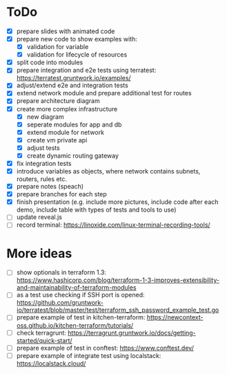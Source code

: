 # ToDo

- [x] prepare slides with animated code
- [x] prepare new code to show examples with:
  - [x] validation for variable
  - [x] validation for lifecycle of resources 
- [x] split code into modules
- [x] prepare integration and e2e tests using terratest: https://terratest.gruntwork.io/examples/
- [x] adjust/extend e2e and integration tests
- [x] extend network module and prepare additional test for routes
- [x] prepare architecture diagram
- [x] create more complex infrastructure
  - [x] new diagram
  - [x] seperate modules for app and db
  - [x] extend module for network
  - [x] create vm private api
  - [x] adjust tests
  - [x] create dynamic routing gateway
- [x] fix integration tests
- [x] introduce variables as objects, where network contains subnets, routers, rules etc.
- [x] prepare notes (speach)
- [x] prepare branches for each step
- [x] finish presentation (e.g. include more pictures, include code after each demo, include table with types of tests and tools to use)
- [ ] update reveal.js
- [ ] record terminal: https://linoxide.com/linux-terminal-recording-tools/

# More ideas

- [ ] show optionals in terraform 1.3: https://www.hashicorp.com/blog/terraform-1-3-improves-extensibility-and-maintainability-of-terraform-modules
- [ ] as a test use checking if SSH port is opened: https://github.com/gruntwork-io/terratest/blob/master/test/terraform_ssh_password_example_test.go
- [ ] prepare example of test in kitchen-terraform: https://newcontext-oss.github.io/kitchen-terraform/tutorials/
- [ ] check terragrunt: https://terragrunt.gruntwork.io/docs/getting-started/quick-start/
- [ ] prepare example of test in conftest: https://www.conftest.dev/
- [ ] prepare example of integrate test using localstack: https://localstack.cloud/
